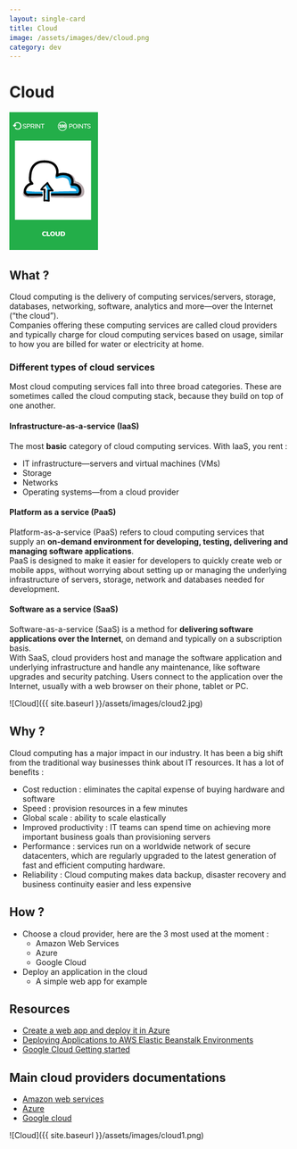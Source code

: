 ```yaml
---
layout: single-card
title: Cloud
image: /assets/images/dev/cloud.png
category: dev
---
```


# Cloud
![Cloud](images/cloud.png)

## What ?
Cloud computing is the delivery of computing services/servers, storage, databases, networking, software, analytics and more—over the Internet (“the cloud”).  
Companies offering these computing services are called cloud providers and typically charge for cloud computing services based on usage, similar to how you are billed for water or electricity at home.

### Different types of cloud services
Most cloud computing services fall into three broad categories. These are sometimes called the cloud computing stack, because they build on top of one another.

#### Infrastructure-as-a-service (IaaS)
The most **basic** category of cloud computing services.
With IaaS, you rent :
* IT infrastructure—servers and virtual machines (VMs)
* Storage
* Networks
* Operating systems—from a cloud provider

#### Platform as a service (PaaS)
Platform-as-a-service (PaaS) refers to cloud computing services that supply an **on-demand environment for developing, testing, delivering and managing software applications**.   
PaaS is designed to make it easier for developers to quickly create web or mobile apps, without worrying about setting up or managing the underlying infrastructure of servers, storage, network and databases needed for development.

#### Software as a service (SaaS)
Software-as-a-service (SaaS) is a method for **delivering software applications over the Internet**, on demand and typically on a subscription basis.  
With SaaS, cloud providers host and manage the software application and underlying infrastructure and handle any maintenance, like software upgrades and security patching. Users connect to the application over the Internet, usually with a web browser on their phone, tablet or PC.

![Cloud]({{ site.baseurl }}/assets/images/cloud2.jpg)

## Why ?
Cloud computing has a major impact in our industry. It has been a big shift from the traditional way businesses think about IT resources.
It has a lot of benefits :
* Cost reduction : eliminates the capital expense of buying hardware and software
* Speed : provision resources in a few minutes
* Global scale : ability to scale elastically
* Improved productivity : IT teams can spend time on achieving more important business goals than provisioning servers
* Performance : services run on a worldwide network of secure datacenters, which are regularly upgraded to the latest generation of fast and efficient computing hardware.
* Reliability : Cloud computing makes data backup, disaster recovery and business continuity easier and less expensive

## How ?
* Choose a cloud provider, here are the 3 most used at the moment :
    * Amazon Web Services
    * Azure
    * Google Cloud
* Deploy an application in the cloud
    * A simple web app for example

## Resources
* [Create a web app and deploy it in Azure](https://azure.microsoft.com/en-us/get-started/web-app/)
* [Deploying Applications to AWS Elastic Beanstalk Environments](https://docs.aws.amazon.com/elasticbeanstalk/latest/dg/using-features.deploy-existing-version.html)
* [Google Cloud Getting started](https://cloud.google.com/getting-started/)

## Main cloud providers documentations
* [Amazon web services](https://aws.amazon.com/fr/documentation/)
* [Azure](https://docs.microsoft.com/en-us/azure/index)
* [Google cloud](https://cloud.google.com/docs/)

![Cloud]({{ site.baseurl }}/assets/images/cloud1.png)
